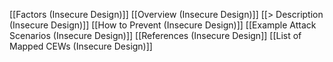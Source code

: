 [[Factors (Insecure Design)]]
[[Overview (Insecure Design)]]
[[> Description (Insecure Design)]]
[[How to Prevent (Insecure Design)]]
[[Example Attack Scenarios (Insecure Design)]]
[[References (Insecure Design]]
[[List of Mapped CEWs (Insecure Design)]]
